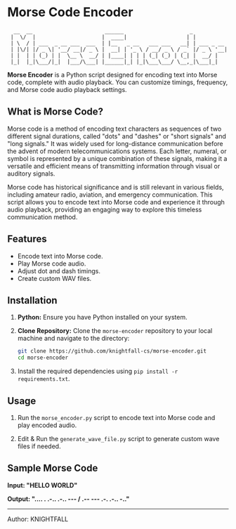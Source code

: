 # Morse Code Encoder

```
  __  __                       ______                     _           
 |  \/  |                     |  ____|                   | |          
 | \  / | ___  _ __ ___  ___  | |__   _ __   ___ ___   __| | ___ _ __ 
 | |\/| |/ _ \| '__/ __|/ _ \ |  __| | '_ \ / __/ _ \ / _` |/ _ \ '__|
 | |  | | (_) | |  \__ \  __/ | |____| | | | (_| (_) | (_| |  __/ |   
 |_|  |_|\___/|_|  |___/\___| |______|_| |_|\___\___/ \__,_|\___|_|   
```                                                         
                                                          
**Morse Encoder** is a Python script designed for encoding text into Morse code, complete with audio playback. You can customize timings, frequency, and Morse code audio playback settings.


## What is Morse Code?

Morse code is a method of encoding text characters as sequences of two different signal durations, called "dots" and "dashes" or "short signals" and "long signals." It was widely used for long-distance communication before the advent of modern telecommunications systems. Each letter, numeral, or symbol is represented by a unique combination of these signals, making it a versatile and efficient means of transmitting information through visual or auditory signals.

Morse code has historical significance and is still relevant in various fields, including amateur radio, aviation, and emergency communication. This script allows you to encode text into Morse code and experience it through audio playback, providing an engaging way to explore this timeless communication method.


## Features

- Encode text into Morse code.
- Play Morse code audio.
- Adjust dot and dash timings.
- Create custom WAV files.


## Installation

1. **Python:** Ensure you have Python installed on your system.
2. **Clone Repository:** Clone the `morse-encoder` repository to your local machine and navigate to the directory:

    ```bash
    git clone https://github.com/knightfall-cs/morse-encoder.git
    cd morse-encoder
    ```
3. Install the required dependencies using `pip install -r requirements.txt`.


## Usage

1. Run the `morse_encoder.py` script to encode text into Morse code and play encoded audio.

2. Edit & Run the `generate_wave_file.py` script to generate custom wave files if needed.


## Sample Morse Code

**Input: "HELLO WORLD"**

**Output: ".... . .-.. .-.. --- / .-- --- .-. .-.. -.."**


---

Author: KNIGHTFALL

